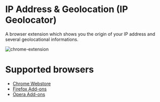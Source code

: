 IP Address & Geolocation (IP Geolocator)
==============================

A browser extension which shows you the origin of your IP address and several geolocational informations.

![chrome-extension](https://aykutcevik.com/blog/media/chrome-extension-screenshot-1.png)

Supported browsers
==============================
* [Chrome Webstore](https://chrome.google.com/webstore/detail/ip-geolocator/lfncinhjhjgebfnnblppmbmkgjgifhdf)
* [Firefox Add-ons](https://addons.mozilla.org/de/firefox/addon/ip-geolocator/)
* [Opera Add-ons](https://addons.opera.com/de/extensions/details/ip-address-geolocation/)
